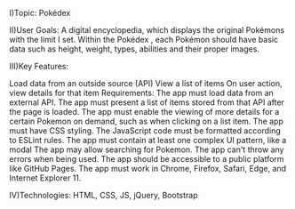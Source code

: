 I)Topic: Pokédex 

II)User Goals: A digital encyclopedia, which displays the original Pokémons with the limit I set. Within the Pokédex , each Pokémon should have basic data such as height, weight, types, abilities and their proper images.

III)Key Features:

Load data from an outside source (API)
View a list of items
On user action, view details for that item
Requirements:
The app must load data from an external API.
The app must present a list of items stored from that API after the page is loaded.
The app must enable the viewing of more details for a certain Pokemon on demand, such as when clicking on a list item.
The app must have CSS styling.
The JavaScript code must be formatted according to ESLint rules.
The app must contain at least one complex UI pattern, like a modal
The app may allow searching for Pokemon.
The app can't throw any errors when being used.
The app should be accessible to a public platform like GitHub Pages.
The app must work in Chrome, Firefox, Safari, Edge, and Internet Explorer 11.

IV)Technologies: HTML, CSS, JS, jQuery, Bootstrap
